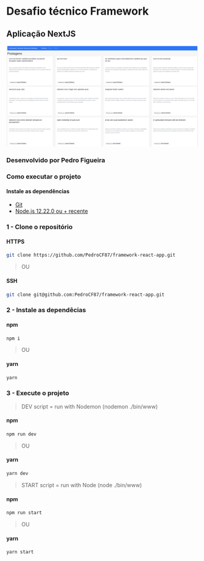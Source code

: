 # Desafio técnico Framework
## Aplicação NextJS

![Print da aplicação](https://raw.githubusercontent.com/PedroCF87/framework-react-app/master/public/images/PrintDesafio.png)

### Desenvolvido por Pedro Figueira

### Como executar o projeto

#### Instale as dependências

- [Git](https://git-scm.com/book/pt-br/v2/Come%C3%A7ando-Instalando-o-Git)
- [Node.js 12.22.0 ou + recente](https://nodejs.org/en/download/package-manager/)

### 1 - Clone o repositório

#### HTTPS
```bash
git clone https://github.com/PedroCF87/framework-react-app.git
```

> OU
#### SSH
```bash
git clone git@github.com:PedroCF87/framework-react-app.git
```

### 2 - Instale as dependêcias

#### npm
```bash
npm i
```

> OU
#### yarn
```bash
yarn
```

### 3 - Execute o projeto

> DEV script = run with Nodemon (nodemon ./bin/www)
#### npm
```bash
npm run dev
```

> OU
#### yarn
```bash
yarn dev
```

> START script = run with Node (node ./bin/www)
#### npm
```bash
npm run start
```

> OU
#### yarn
```bash
yarn start
```